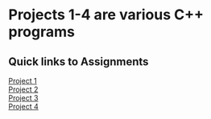 # Projects 1-4 are various C++ programs


## Quick links to Assignments
[Project 1](https://github.com/Jvrionis/cmps109/tree/master/asg1/submit) <br />
[Project 2](https://github.com/Jvrionis/cmps109/tree/master/asg2) <br />
[Project 3](https://github.com/Jvrionis/cmps109/tree/master/asg3) <br />
[Project 4](https://github.com/Jvrionis/cmps109/tree/master/asg4) <br />




